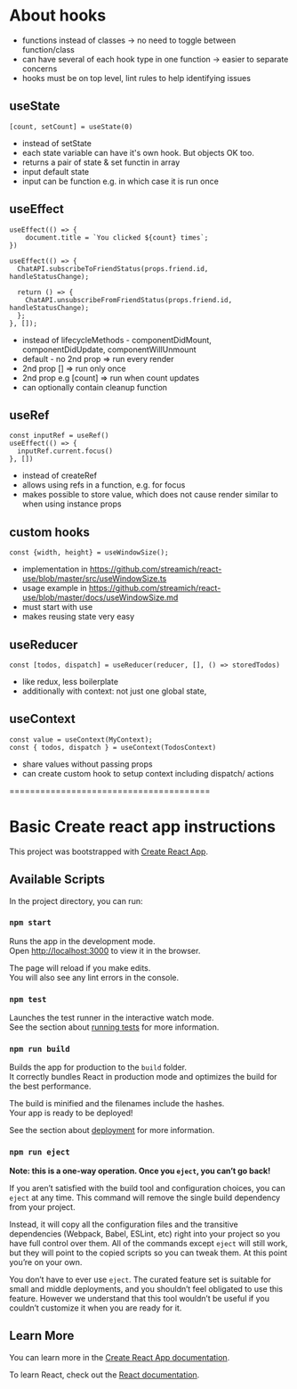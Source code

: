 # About hooks

- functions instead of classes -> no need to toggle between function/class
- can have several of each hook type in one function -> easier to separate concerns
- hooks must be on top level, lint rules to help identifying issues

## useState

```
[count, setCount] = useState(0)
```

- instead of setState
- each state variable can have it's own hook. But objects OK too.
- returns a pair of state & set functin in array
- input default state
- input can be function e.g. in which case it is run once

## useEffect

```
useEffect(() => {
    document.title = `You clicked ${count} times`;
})

useEffect(() => {
  ChatAPI.subscribeToFriendStatus(props.friend.id, handleStatusChange);

  return () => {
    ChatAPI.unsubscribeFromFriendStatus(props.friend.id, handleStatusChange);
  };
}, []);
```

- instead of lifecycleMethods - componentDidMount, componentDidUpdate, componentWillUnmount
- default - no 2nd prop => run every render
- 2nd prop [] => run only once
- 2nd prop e.g [count] => run when count updates
- can optionally contain cleanup function

## useRef

```
const inputRef = useRef()
useEffect(() => {
  inputRef.current.focus()
}, [])
```

- instead of createRef
- allows using refs in a function, e.g. for focus
- makes possible to store value, which does not cause render similar to when using instance props

## custom hooks

```
const {width, height} = useWindowSize();
```

- implementation in https://github.com/streamich/react-use/blob/master/src/useWindowSize.ts
- usage example in https://github.com/streamich/react-use/blob/master/docs/useWindowSize.md
- must start with use
- makes reusing state very easy

## useReducer

```
const [todos, dispatch] = useReducer(reducer, [], () => storedTodos)
```

- like redux, less boilerplate
- additionally with context: not just one global state,

## useContext

```
const value = useContext(MyContext);
const { todos, dispatch } = useContext(TodosContext)
```

- share values without passing props
- can create custom hook to setup context including dispatch/ actions

=======================================

# Basic Create react app instructions

This project was bootstrapped with [Create React App](https://github.com/facebook/create-react-app).

## Available Scripts

In the project directory, you can run:

### `npm start`

Runs the app in the development mode.<br>
Open [http://localhost:3000](http://localhost:3000) to view it in the browser.

The page will reload if you make edits.<br>
You will also see any lint errors in the console.

### `npm test`

Launches the test runner in the interactive watch mode.<br>
See the section about [running tests](https://facebook.github.io/create-react-app/docs/running-tests) for more information.

### `npm run build`

Builds the app for production to the `build` folder.<br>
It correctly bundles React in production mode and optimizes the build for the best performance.

The build is minified and the filenames include the hashes.<br>
Your app is ready to be deployed!

See the section about [deployment](https://facebook.github.io/create-react-app/docs/deployment) for more information.

### `npm run eject`

**Note: this is a one-way operation. Once you `eject`, you can’t go back!**

If you aren’t satisfied with the build tool and configuration choices, you can `eject` at any time. This command will remove the single build dependency from your project.

Instead, it will copy all the configuration files and the transitive dependencies (Webpack, Babel, ESLint, etc) right into your project so you have full control over them. All of the commands except `eject` will still work, but they will point to the copied scripts so you can tweak them. At this point you’re on your own.

You don’t have to ever use `eject`. The curated feature set is suitable for small and middle deployments, and you shouldn’t feel obligated to use this feature. However we understand that this tool wouldn’t be useful if you couldn’t customize it when you are ready for it.

## Learn More

You can learn more in the [Create React App documentation](https://facebook.github.io/create-react-app/docs/getting-started).

To learn React, check out the [React documentation](https://reactjs.org/).
